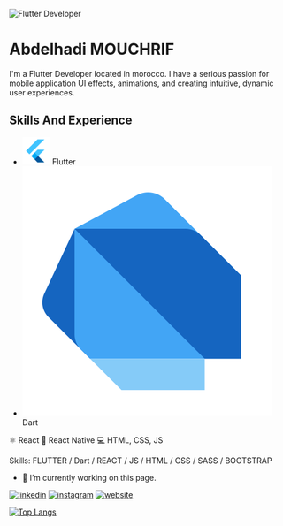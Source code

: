 ![Flutter Developer](https://media-exp1.licdn.com/dms/image/C4D16AQGHsDw12bZNtA/profile-displaybackgroundimage-shrink_200_800/0/1627756153947?e=1657152000&v=beta&t=Ugk86X5THzHyXAT9blPOXnv5pBwXFqOeee5cwPTKIL4)

# Abdelhadi MOUCHRIF

I'm a Flutter Developer located in morocco. I have a serious passion for mobile application UI effects, animations, and creating intuitive, dynamic user experiences.

## Skills And Experience
<ul>
  <li><img src="flutter.png" height="50"/> Flutter</li>
  <li><img src="dart.png" /> Dart</li>
</ul>
⚛ React
📱 React Native
💻 HTML, CSS, JS 


Skills: FLUTTER / Dart / REACT / JS / HTML / CSS / SASS / BOOTSTRAP

- 🔭 I’m currently working on this page. 


[<img src='https://cdn.jsdelivr.net/npm/simple-icons@3.0.1/icons/linkedin.svg' alt='linkedin' height='40'>](https://www.linkedin.com/in/abdelhadimouchrif/)  [<img src='https://cdn.jsdelivr.net/npm/simple-icons@3.0.1/icons/instagram.svg' alt='instagram' height='40'>](https://www.instagram.com/i_love_flutter/)  [<img src='https://cdn.jsdelivr.net/npm/simple-icons@3.0.1/icons/icloud.svg' alt='website' height='40'>](https://amouchrif.netlify.app)  

[![Top Langs](https://github-readme-stats.vercel.app/api/top-langs/?username=mouchrif)](https://github.com/anuraghazra/github-readme-stats)











